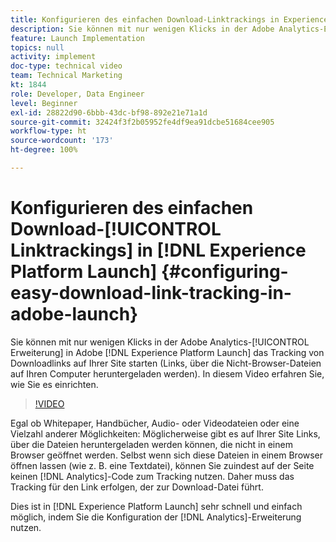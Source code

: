 ```yaml
---
title: Konfigurieren des einfachen Download-Linktrackings in Experience Platform Launch
description: Sie können mit nur wenigen Klicks in der Adobe Analytics-Erweiterung in Experience Platform Launch das Tracking von Downloadlinks auf Ihrer Site starten (Links, über die Nicht-Browser-Dateien auf Ihren Computer heruntergeladen werden). In diesem Video erfahren Sie, wie Sie es einrichten.
feature: Launch Implementation
topics: null
activity: implement
doc-type: technical video
team: Technical Marketing
kt: 1844
role: Developer, Data Engineer
level: Beginner
exl-id: 28822d90-6bbb-43dc-bf98-892e21e71a1d
source-git-commit: 32424f3f2b05952fe4df9ea91dcbe51684cee905
workflow-type: ht
source-wordcount: '173'
ht-degree: 100%

---
```


# Konfigurieren des einfachen Download-[!UICONTROL Linktrackings] in [!DNL Experience Platform Launch] {#configuring-easy-download-link-tracking-in-adobe-launch}

Sie können mit nur wenigen Klicks in der Adobe Analytics-[!UICONTROL Erweiterung] in Adobe [!DNL Experience Platform Launch] das Tracking von Downloadlinks auf Ihrer Site starten (Links, über die Nicht-Browser-Dateien auf Ihren Computer heruntergeladen werden). In diesem Video erfahren Sie, wie Sie es einrichten.

>[!VIDEO](https://video.tv.adobe.com/v/25762/?quality=12)

Egal ob Whitepaper, Handbücher, Audio- oder Videodateien oder eine Vielzahl anderer Möglichkeiten: Möglicherweise gibt es auf Ihrer Site Links, über die Dateien heruntergeladen werden können, die nicht in einem Browser geöffnet werden. Selbst wenn sich diese Dateien in einem Browser öffnen lassen (wie z. B. eine Textdatei), können Sie zuindest auf der Seite keinen [!DNL Analytics]-Code zum Tracking nutzen. Daher muss das Tracking für den Link erfolgen, der zur Download-Datei führt.

Dies ist in [!DNL Experience Platform Launch] sehr schnell und einfach möglich, indem Sie die Konfiguration der [!DNL Analytics]-Erweiterung nutzen.

